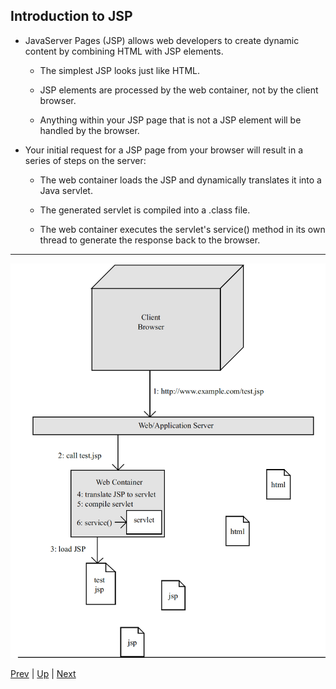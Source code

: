 ## Introduction to JSP

* JavaServer Pages (JSP) allows web developers to create dynamic content by combining HTML with JSP elements.

  * The simplest JSP looks just like HTML.

  * JSP elements are processed by the web container, not by the client browser.

  * Anything within your JSP page that is not a JSP element will be handled by the browser.

* Your initial request for a JSP page from your browser will result in a series of steps on the server:

  * The web container loads the JSP and dynamically translates it into a Java servlet.

  * The generated servlet is compiled into a .class file.

  * The web container executes the servlet's service() method in its own thread to generate the response back to the browser.

<hr>

![JSP Processing](../images/JSPProcess.png)

[Prev](01-MVCWebApps.md) | [Up](../README.md) | [Next](03-ExpressionLanguage.md)


